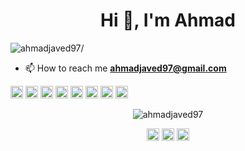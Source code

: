 <h1 align="center">Hi 👋, I'm Ahmad</h1>
<p align="left"> <img src=https://komarev.com/ghpvc/?username=ahmadjaved97 alt=ahmadjaved97/> </p>

- 📫 How to reach me **ahmadjaved97@gmail.com**

<p align="left"><img src=https://konpa.github.io/devicon/devicon.git/icons/bootstrap/bootstrap-plain.svg alt=bootstrap width="20" height="20"/> <img src=https://konpa.github.io/devicon/devicon.git/icons/c/c-original.svg alt=c width="20" height="20"/> <img src=https://konpa.github.io/devicon/devicon.git/icons/cplusplus/cplusplus-original.svg alt=cplusplus width="20" height="20"/> <img src=https://konpa.github.io/devicon/devicon.git/icons/css3/css3-original-wordmark.svg alt=css3 width="20" height="20"/> <img src=https://konpa.github.io/devicon/devicon.git/icons/django/django-original.svg alt=django width="20" height="20"/> <img src=https://konpa.github.io/devicon/devicon.git/icons/html5/html5-original-wordmark.svg alt=html5 width="20" height="20"/> <img src=https://konpa.github.io/devicon/devicon.git/icons/postgresql/postgresql-original-wordmark.svg alt=postgresql width="20" height="20"/> <img src=https://konpa.github.io/devicon/devicon.git/icons/python/python-original-wordmark.svg alt=python width="20" height="20"/></p><p align="center"> <img src=https://github-readme-stats.vercel.app/api?username=ahmadjaved97&show_icons=true alt=ahmadjaved97 /> </p>

<p align="center">
<a href=https://linkedin.com/in/ahmad-javed-097 target="blank"><img align="center" src=https://cdn.jsdelivr.net/npm/simple-icons@3.0.1/icons/linkedin.svg alt="ahmad-javed-097" height="20" width="20" /></a>
<a href=https://stackoverflow.com/users/7483151/ahmad-javed target="blank"><img align="center" src=https://cdn.jsdelivr.net/npm/simple-icons@3.0.1/icons/stackoverflow.svg alt="users/7483151/ahmad-javed" height="20" width="20" /></a>
<a href=https://kaggle.com/ahmadjaved097 target="blank"><img align="center" src=https://cdn.jsdelivr.net/npm/simple-icons@3.0.1/icons/kaggle.svg alt="ahmadjaved097" height="20" width="20" /></a>
</p>
